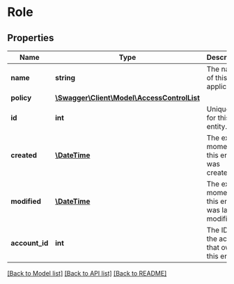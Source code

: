 # Role

## Properties
Name | Type | Description | Notes
------------ | ------------- | ------------- | -------------
**name** | **string** | The name of this application. | 
**policy** | [**\Swagger\Client\Model\AccessControlList**](AccessControlList.md) |  | 
**id** | **int** | Unique ID for this entity. | 
**created** | [**\DateTime**](\DateTime.md) | The exact moment this entity was created. | 
**modified** | [**\DateTime**](\DateTime.md) | The exact moment this entity was last modified. | 
**account_id** | **int** | The ID of the account that owns this entity. | 

[[Back to Model list]](../README.md#documentation-for-models) [[Back to API list]](../README.md#documentation-for-api-endpoints) [[Back to README]](../README.md)



